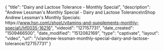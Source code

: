 {
    "title": "Dairy and Lactose Tolerance - Monthly Special",
    "description": "Andrew Lessman's Monthly Special - Dairy and Lactose Tolerance\nShop Andrew Lessman's Monthly Specials: https:\/\/www.hsn.com\/shop\/vitamins-and-supplements-monthly-special\/hf0035-16216",
    "videoid": "127157731",
    "date_created": "1509466500",
    "date_modified": "1512082169",
    "type": "captivate",
    "layout": "video",
    "url": "\/v\/andrew-lessman-monthly-special-dairy-and-lactose-tolerance\/127157731"
}